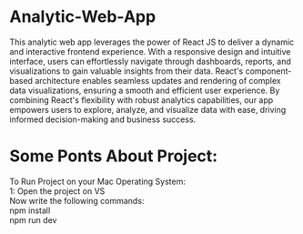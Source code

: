 # Analytic-Web-App
This analytic web app leverages the power of React JS to deliver a dynamic and interactive frontend experience. With a responsive design and intuitive interface, users can effortlessly navigate through dashboards, reports, and visualizations to gain valuable insights from their data. React's component-based architecture enables seamless updates and rendering of complex data visualizations, ensuring a smooth and efficient user experience. By combining React's flexibility with robust analytics capabilities, our app empowers users to explore, analyze, and visualize data with ease, driving informed decision-making and business success.
# Some Ponts About Project:
To Run Project on your Mac Operating System:
<br />
1: Open the project on VS
<br />
Now write the following commands:
<br />
npm install
<br />
npm run dev
